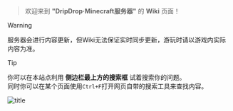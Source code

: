 > 欢迎来到 **"DripDrop·Minecraft服务器"** 的 **Wiki** 页面！

>[!warning]
> 服务器会进行内容更新，但Wiki无法保证实时同步更新，游玩时请以游戏内实际内容为准。  

>[!tip]
> 你可以在本站点利用 **侧边栏最上方的搜索框** 试着搜索你的问题。  
> 同时你可以在某个页面使用`Ctrl+F`打开网页自带的搜索工具来查找内容。

![title](pics/title.gif)